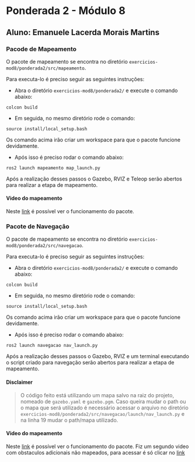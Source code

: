 # Ponderada 2 - Módulo 8
## Aluno: Emanuele Lacerda Morais Martins

### Pacode de Mapeamento

O pacote de mapeamento se encontra no diretório `exercicios-mod8/ponderada2/src/mapeamento`. 

Para executa-lo é preciso seguir as seguintes instruções:

- Abra o diretório `exercicios-mod8/ponderada2/` e execute o comando abaixo:

```
colcon build
```

- Em seguida, no mesmo diretório rode o comando:
```
source install/local_setup.bash
```

Os comando acima irão criar um workspace para que o pacote funcione devidamente.

- Após isso é preciso rodar o comando abaixo:
```
ros2 launch mapeamento map_launch.py
```

Após a realização desses passos o Gazebo, RVIZ e Teleop serão abertos para realizar a etapa de mapeamento.

#### Video do mapeamento
Neste [link](https://drive.google.com/file/d/1FmcyqAGYNaPYkEmFC-tHm2W3tF0sR89Q/view) é possível ver o funcionamento do pacote.


### Pacote de Navegação

O pacote de mapeamento se encontra no diretório `exercicios-mod8/ponderada2/src/navegacao`. 

Para executa-lo é preciso seguir as seguintes instruções:

- Abra o diretório `exercicios-mod8/ponderada2/` e execute o comando abaixo:

```
colcon build
```

- Em seguida, no mesmo diretório rode o comando:
```
source install/local_setup.bash
```

Os comando acima irão criar um workspace para que o pacote funcione devidamente.

- Após isso é preciso rodar o comando abaixo:
```
ros2 launch navegacao nav_launch.py
```

Após a realização desses passos o Gazebo, RVIZ e um terminal executando o script criado para navegação serão abertos para realizar a etapa de mapeamento.

#### Disclaimer

> O código feito está utilizando um mapa salvo na raiz do projeto, nomeado de `gazebo.yaml` e `gazebo.pgm`.  Caso queira mudar o path ou o mapa que será utilizado é necessário acessar o arquivo no diretório `exercicios-mod8/ponderada2/src/navegacao/launch/nav_launch.py` e na linha 19 mudar o path/mapa utilizado. 

#### Video do mapeamento
Neste [link](https://drive.google.com/file/d/10xD0X_FvuaA83I4ABn1IIk23XQBS-Bbf/view) é possível ver o funcionamento do pacote. 
Fiz um segundo video com obstaculos adicionais não mapeados, para acessar é só clicar no [link](https://drive.google.com/file/d/1l1K5YvmTlQGu7FK_FJT_COUqrO5N6tom/view?usp=sharing)

